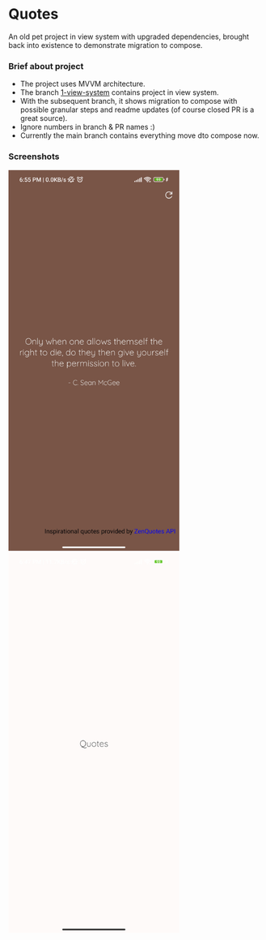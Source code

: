 # Quotes

An old pet project in view system with upgraded dependencies, brought back into existence to demonstrate migration to compose.

### Brief about project
* The project uses MVVM architecture.
* The branch [1-view-system](https://github.com/VVFY/Quotes/tree/1-view-system) contains project in view system.
* With the subsequent branch, it shows migration to compose with possible granular steps and readme updates (of course closed PR is a great source).
* Ignore numbers in branch & PR names :)
* Currently the main branch contains everything move dto compose now.

### Screenshots
<img src="screenshots/quote_splash.jpg" width="338" height="751"> <img src="screenshots/quote_list.jpg" width="338" height="751">
